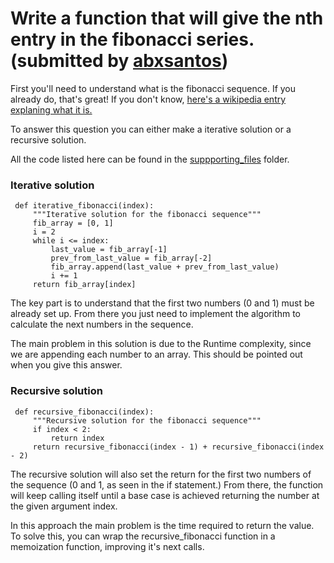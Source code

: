 # Write a function that will give the nth entry in the fibonacci series. (submitted by [abxsantos](https://github.com/abxsantos))

 First you'll need to understand what is the fibonacci sequence. If you already do, that's great! If you don't know, [here's a wikipedia entry explaning what it is.](https://en.wikipedia.org/wiki/Fibonacci_number)


 To answer this question you can either make a iterative solution or a recursive solution.

 All the code listed here can be found in the [suppporting_files](https://github.com/RaviKarrii/Awesome-interview-preparation/blob/main/Python/supporting_files/abxsantos/fibonacci) folder.

 ### Iterative solution
 ```
  def iterative_fibonacci(index):
      """Iterative solution for the fibonacci sequence"""
      fib_array = [0, 1]
      i = 2
      while i <= index:
          last_value = fib_array[-1]
          prev_from_last_value = fib_array[-2]
          fib_array.append(last_value + prev_from_last_value)
          i += 1
      return fib_array[index]
 ```
 The key part is to understand that the first two numbers (0 and 1) must be already set up. From there you just need to implement the algorithm to calculate the next numbers in the sequence.

 The main problem in this solution is due to the Runtime complexity, since we are appending each number to an array. This should be pointed out when you give this answer.

 ### Recursive solution
 ```
  def recursive_fibonacci(index):
      """Recursive solution for the fibonacci sequence"""
      if index < 2:
          return index
      return recursive_fibonacci(index - 1) + recursive_fibonacci(index - 2)
 ```
 The recursive solution will also set the return for the first two numbers of the sequence (0 and 1, as seen in the if statement.)
 From there, the function will keep calling itself until a base case is achieved returning the number at the given argument index.

 In this approach the main problem is the time required to return the value. To solve this, you can wrap the recursive_fibonacci function in a memoization function, improving it's next calls.

